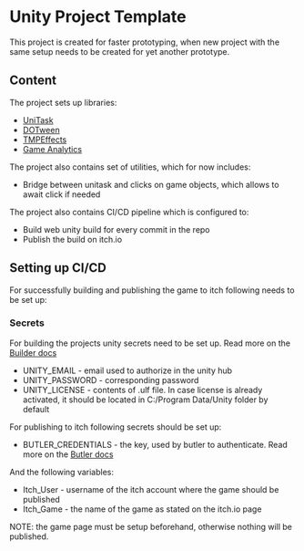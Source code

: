 # Unity Project Template 

This project is created for faster prototyping, when new project with the same setup needs to be created for yet another prototype.

## Content

The project sets up libraries:

* [UniTask](https://github.com/Cysharp/UniTask)
* [DOTween](https://dotween.demigiant.com/getstarted.php)
* [TMPEffects](https://github.com/Luca3317/TMPEffects)
* [Game Analytics](https://www.gameanalytics.com/)

The project also contains set of utilities, which for now includes:

* Bridge between unitask and clicks on game objects, which allows to await click if needed

The project also contains CI/CD pipeline which is configured to:

* Build web unity build for every commit in the repo
* Publish the build on itch.io

## Setting up CI/CD

For successfully building and publishing the game to itch following needs to be set up:

### Secrets

For building the projects unity secrets need to be set up. Read more on the [Builder docs](https://game.ci/docs/github/builder/)

* UNITY_EMAIL - email used to authorize in the unity hub
* UNITY_PASSWORD - corresponding password
* UNITY_LICENSE - contents of .ulf file. In case license is already activated, it should be located in C:/Program Data/Unity folder by default

For publishing to itch following secrets should be set up:

* BUTLER_CREDENTIALS - the key, used by butler to authenticate. Read more on the [Butler docs](https://itch.io/docs/butler/login.html)

And the following variables:

* Itch_User - username of the itch account where the game should be published
* Itch_Game - the name of the game as stated on the itch.io page

NOTE: the game page must be setup beforehand, otherwise nothing will be published.
